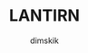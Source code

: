 ---
author: dimskik
title: LANTIRN
image_url: /images/LANTIRN.JPG
caption: 'Διαφορές μεταξύ νυχτερινής πτήσης με κανονικό Head Up Display, LANTIRN και χρήσης τεχνολογίας νυχτερινής όρασης'
license_url: 'https://en.wikipedia.org/wiki/Free_Art_License'
license_text: This work of art is free; you can redistribute it and/or modify it according to terms of the Free Art License. You will find a specimen of this license on the Copyleft Attitude site as well as on other sites. 
categories:
  -  Enhanced vision system, LANTIRN
tags:
  - 
---